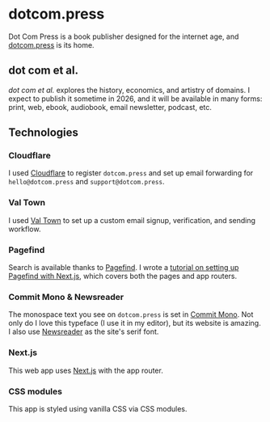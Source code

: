 # dotcom.press

Dot Com Press is a book publisher designed for the internet age, and [dotcom.press](https://dotcom.press) is its home.

## dot com et al.

_dot com et al._ explores the history, economics, and artistry of domains. I expect to publish it sometime in 2026, and it will be available in many forms: print, web, ebook, audiobook, email newsletter, podcast, etc.

## Technologies

### Cloudflare

I used [Cloudflare](https://cloudflare.com) to register `dotcom.press` and set up email forwarding for `hello@dotcom.press` and `support@dotcom.press`.

### Val Town

I used [Val Town](https://val.town) to set up a custom email signup, verification, and sending workflow.

### Pagefind

Search is available thanks to [Pagefind](https://pagefind.app). I wrote a [tutorial on setting up Pagefind with Next.js](https://petemillspaugh.com/nextjs-search-with-pagefind), which covers both the pages and app routers.

### Commit Mono & Newsreader

The monospace text you see on `dotcom.press` is set in [Commit Mono](https://commitmono.com). Not only do I love this typeface (I use it in my editor), but its website is amazing. I also use [Newsreader](https://productiontype.com/font/newsreader) as the site's serif font.

### Next.js

This web app uses [Next.js](https://nextjs.org) with the app router.

### CSS modules

This app is styled using vanilla CSS via CSS modules.
